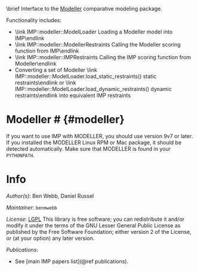 \brief Interface to the [Modeller](http://salilab.org/modeller/) comparative modeling package.

Functionality includes:

 - \link IMP::modeller::ModelLoader Loading a Modeller model into IMP\endlink
 - \link IMP::modeller::ModellerRestraints Calling the Modeller scoring function from IMP\endlink
 - \link IMP::modeller::IMPRestraints Calling the IMP scoring function from Modeller\endlink
 - Converting a set of Modeller \link IMP::modeller::ModelLoader.load_static_restraints() static restraints\endlink or \link IMP::modeller::ModelLoader.load_dynamic_restraints() dynamic restraints\endlink into equivalent IMP restraints

# Modeller # {#modeller}

If you want to use IMP with MODELLER, you should use version 9v7 or
later. If you installed the MODELLER Linux RPM or Mac package, it should be
detected automatically. Make sure that MODELLER is found in your `PYTHONPATH`.

# Info

_Author(s)_: Ben Webb, Daniel Russel

_Maintainer_: `benmwebb`

_License_: [LGPL](http://www.gnu.org/licenses/old-licenses/lgpl-2.1.html)
This library is free software; you can redistribute it and/or
modify it under the terms of the GNU Lesser General Public
License as published by the Free Software Foundation; either
version 2 of the License, or (at your option) any later version.

_Publications_:
 - See [main IMP papers list](@ref publications).
